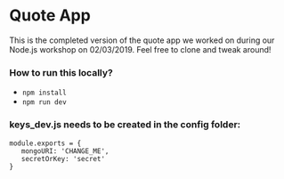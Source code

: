# Quote App
This is the completed version of the quote app we worked on during our Node.js workshop on 02/03/2019. Feel free to clone and tweak around!

### How to run this locally?
- ``` npm install ```
- ```npm run dev```

### keys_dev.js needs to be created in the config folder:
```
module.exports = {
   mongoURI: 'CHANGE_ME',
   secretOrKey: 'secret'
}
```